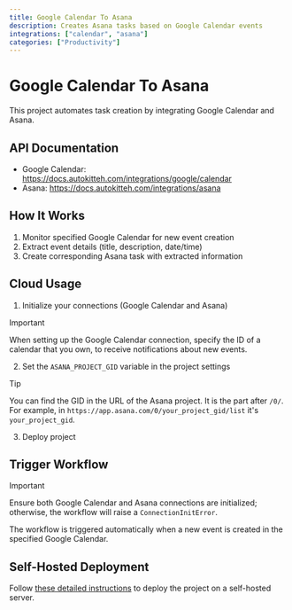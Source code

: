 ```yaml
---
title: Google Calendar To Asana
description: Creates Asana tasks based on Google Calendar events
integrations: ["calendar", "asana"]
categories: ["Productivity"]
---
```


# Google Calendar To Asana

This project automates task creation by integrating Google Calendar and Asana.

## API Documentation

- Google Calendar: https://docs.autokitteh.com/integrations/google/calendar
- Asana: https://docs.autokitteh.com/integrations/asana

## How It Works

1. Monitor specified Google Calendar for new event creation
2. Extract event details (title, description, date/time)
3. Create corresponding Asana task with extracted information

## Cloud Usage

1. Initialize your connections (Google Calendar and Asana)

> [!IMPORTANT]
> When setting up the Google Calendar connection, specify the ID of a calendar that you own, to receive notifications about new events.

2. Set the `ASANA_PROJECT_GID` variable in the project settings

> [!TIP]
> You can find the GID in the URL of the Asana project. It is the part after `/0/`. For example, in `https://app.asana.com/0/your_project_gid/list` it's `your_project_gid`.

3. Deploy project

## Trigger Workflow

> [!IMPORTANT]
> Ensure both Google Calendar and Asana connections are initialized; otherwise, the workflow will raise a `ConnectionInitError`.

The workflow is triggered automatically when a new event is created in the specified Google Calendar.

## Self-Hosted Deployment

Follow [these detailed instructions](https://docs.autokitteh.com/get_started/deployment) to deploy the project on a self-hosted server.
